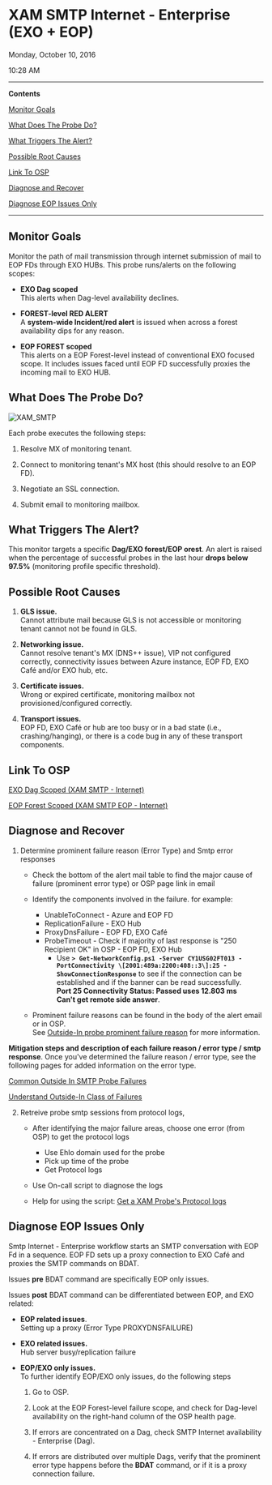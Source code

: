 # XAM SMTP Internet - Enterprise (EXO + EOP)

Monday, October 10, 2016

10:28 AM

------

**Contents**

[Monitor Goals](#monitor-goals)

[What Does The Probe Do?](#what-does-the-probe-do)

[What Triggers The Alert?](#what-triggers-the-alert)

[Possible Root Causes](#possible-root-causes)

[Link To OSP](#link-to-osp)

[Diagnose and Recover](#diagnose-and-recover)

[Diagnose EOP Issues Only](#diagnose-eop-issues-only)

------

## Monitor Goals

Monitor the path of mail transmission through internet submission of mail to EOP FDs through EXO HUBs. This probe runs/alerts on the following scopes:

- **EXO Dag scoped**  
  This alerts when Dag-level availability declines.

- **FOREST-level RED ALERT**  
  A **system-wide Incident/red alert** is issued when across a forest availability dips for any reason.

- **EOP FOREST scoped**  
  This alerts on a EOP Forest-level instead of conventional EXO focused scope. It includes issues faced until EOP FD successfully proxies the incoming mail to EXO HUB.

## What Does The Probe Do?

![XAM_SMTP](/Users/keshihua/Desktop/Microsoft-1st-Round-Interview/images/XAM_SMTP.png)

Each probe executes the following steps:

1.  Resolve MX of monitoring tenant.

2.  Connect to monitoring tenant\'s MX host (this should resolve to an EOP FD).

3.  Negotiate an SSL connection.

4.  Submit email to monitoring mailbox.

## What Triggers The Alert?

This monitor targets a specific **Dag/EXO forest/EOP orest**. An alert is raised when the percentage of successful probes in the last hour **drops below 97.5%** (monitoring profile specific threshold).

## Possible Root Causes

1.  **GLS issue.**  
    Cannot attribute mail because GLS is not accessible or monitoring tenant cannot not be found in GLS.

2.  **Networking issue.**  
    Cannot resolve tenant\'s MX (DNS++ issue), VIP not configured correctly, connectivity issues between Azure instance, EOP FD, EXO Café and/or EXO hub, etc.

3.  **Certificate issues.**  
    Wrong or expired certificate, monitoring mailbox not provisioned/configured correctly.

4.  **Transport issues.**  
    EOP FD, EXO Café or hub are too busy or in a bad state (i.e., crashing/hanging), or there is a  code bug in any of these transport components.

## Link To OSP

[EXO Dag Scoped (XAM SMTP - Internet)](https://o365pulse.office.net/enterprisedashboard?probe=SMTP%20Internet%20-%20Enterprise&environment=Prod&scope=*.*.*>)

[EOP Forest Scoped (XAM SMTP EOP - Internet)](https://o365pulse.office.net/enterprisedashboard?probe=SMTP%20Internet%20-%20Enterprise%20EOP&environment=Prod&scope=*.*.*)

## Diagnose and Recover

1. Determine prominent failure reason (Error Type) and Smtp error responses

   - Check the bottom of the alert mail table to find the major cause of failure (prominent error type) or OSP page link in email
   - Identify the components involved in the failure. for example:
     - UnableToConnect - Azure and EOP FD
     - ReplicationFailure - EXO Hub
     - ProxyDnsFailure - EOP FD, EXO Café
     - ProbeTimeout - Check if majority of last response is \"250 Recipient OK\" in OSP - EOP FD, EXO Hub
       - Use **`> Get-NetworkConfig.ps1 -Server CY1USG02FT013 -PortConnectivity \[2001:489a:2200:408::3\]:25 -ShowConnectionResponse`** to see if the connection can be established and if the banner can be read successfully.  
         **Port 25 Connectivity Status: Passed uses 12.803 ms  
         Can\'t get remote side answer**.

   - Prominent failure reasons can be found in the body of the alert email or in OSP.  
See [Outside-In probe prominent failure reason](onenote:https://msft.spoppe.com/collab/transportalerts/SiteAssets/Transport%20Alert%20Pulse%20Notebook/On-Call%20Notes.one#Outside-In%20probe%20prominent%20failure%20reason&section-id={C84CBF30-BD89-4D02-A63C-D66A3C8403E0}&page-id={215D26BD-9788-4816-8DE1-04294A12552C}&end) for more information.
     
**Mitigation steps and description of each failure reason / error type / smtp response**.  Once you\'ve determined the failure reason / error type, see the following pages for added information on the error type.
     
[Common Outside In SMTP Probe Failures](onenote:https://msft.spoppe.com/collab/transportalerts/SiteAssets/Transport%20Alert%20Pulse%20Notebook/E15%20Alert%20Playbook.one#Common%20Outside%20In%20SMTP%20Probe%20Failures&section-id={24B57828-2A06-42C5-99C0-37E103E281E0}&page-id={BA12E5C0-D8F3-49F8-ACB4-D55F08B53513}&end)
     
[Understand Outside-In Class of Failures](onenote:https://msft.spoppe.com/collab/transportalerts/SiteAssets/Transport%20Alert%20Pulse%20Notebook/On-Call%20Notes.one#Understand%20Outside-In%20Class%20of%20Failures&section-id={C84CBF30-BD89-4D02-A63C-D66A3C8403E0}&page-id={080E02F8-A55A-4EAC-8701-C909A5D90CA4}&end)
   
2. Retreive probe smtp sessions from protocol logs,

   - After identifying the major failure areas, choose one error (from OSP) to get the protocol logs
     - Use Ehlo domain used for the probe
     - Pick up time of the probe
     - Get Protocol logs

   - Use On-call script to diagnose the logs

   - Help for using the script: [Get a XAM Probe\'s Protocol logs](onenote:https://msft.spoppe.com/collab/transportalerts/SiteAssets/Transport%20Alert%20Pulse%20Notebook/On-Call%20Notes.one#Get%20a%20XAM%20Probe's%20Protocol%20logs&section-id={C84CBF30-BD89-4D02-A63C-D66A3C8403E0}&page-id={E7C6A793-74A3-42BB-94CA-D07C3FD96425}&end)

## Diagnose EOP Issues Only

Smtp Internet - Enterprise workflow starts an SMTP conversation with EOP Fd in a sequence. EOP FD sets up a proxy connection to EXO Café and proxies the SMTP commands on BDAT.

Issues **pre** BDAT command are specifically EOP only issues.

Issues **post** BDAT command can be differentiated between EOP, and EXO related:

-   **EOP related issues**.  
    Setting up a proxy (Error Type PROXYDNSFAILURE)

-   **EXO related issues.**  
     Hub server busy/replication failure

-   **EOP/EXO only issues.**  
    To further identify EOP/EXO only issues, do the following steps

    1. Go to OSP.

    2. Look at the EOP Forest-level failure scope, and check for Dag-level availability on the right-hand column of the  OSP health page.

    3. If errors are concentrated on a Dag, check SMTP Internet availability - Enterprise (Dag).

    4. If errors are distributed over multiple Dags, verify that the prominent error type happens before the **BDAT** command, or if it is a proxy connection failure.
